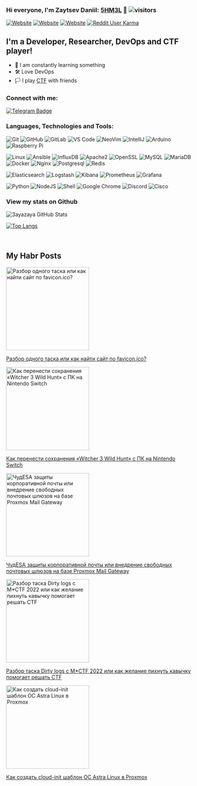 ### Hi everyone, I'm Zaytsev Daniil: [5HM3L][website] 🐝 ![visitors](https://visitor-badge.glitch.me/badge?page_id=3ayazaya&left_color=green&right_color=blue)

[![Website](https://img.shields.io/website?label=danielof.services&style=for-the-badge&up_message=up&url=https%3A%2F%2Fdanielof.services%2F)](https://danielof.services/)
[![Website](https://img.shields.io/website?label=shmel.xyz&style=for-the-badge&up_message=up&url=https%3A%2F%2Fshmel.xyz)](https://shmel.xyz)
[![Website](https://camo.githubusercontent.com/5ebea79a1eca18371b2c45e74cdda32b3f7c99b09e31f9fca77bc4031dc0bcf6/68747470733a2f2f696d672e736869656c64732e696f2f7374617469632f76313f7374796c653d666f722d7468652d6261646765266d6573736167653d4861627226636f6c6f723d363541334245266c6f676f3d48616272266c6f676f436f6c6f723d464646464646266c6162656c3d)](https://habr.com/ru/users/toxella/)
[![Reddit User Karma](https://img.shields.io/reddit/user-karma/link/z0yac?color=orange&logo=reddit&style=for-the-badge)](https://www.reddit.com/user/z0yac)

## I'm a Developer, Researcher, DevOps and CTF player! 

- 📕 I am constantly learning something
- 🛠️ Love DevOps
- 🏳️ I play [CTF][ctftime] with friends


### Connect with me:

[![Telegram Badge](https://img.shields.io/badge/-@z0yac-0088CC?style=flat&logo=Telegram&logoColor=white)][telegram]
<br />

### Languages, Technologies and Tools:

  ![Git](https://img.shields.io/badge/-Git-black?style=flat-square&logo=git)
  ![GitHub](https://img.shields.io/badge/-GitHub-181717?style=flat-square&logo=github)
  ![GitLab](https://img.shields.io/badge/-GitLab-FCA121?style=flat-square&logo=gitlab)
  ![VS Code](https://img.shields.io/badge/-VS%20Code-007ACC?style=flat-square&logo=visual-studio-code)
  ![NeoVim](https://img.shields.io/badge/-NeoVim-black?style=flat-square&logo=neovim)
  ![IntelliJ](https://img.shields.io/badge/-IntelliJ%20IDEA-black?style=flat-square&logo=jetbrains)
  ![Arduino](https://img.shields.io/badge/Arduino-black?style=flat-square&logo=arduino)
  ![Raspberry Pi](https://img.shields.io/badge/-Raspberry%20Pi-C51A4A?style=flat-square&logo=Raspberry-Pi)
  
  ![Linux](https://img.shields.io/badge/Linux-black?style=flat-square&logo=linux)
  ![Ansible](https://img.shields.io/badge/Ansible-black?style=flat-square&logo=ansible)
  ![InfluxDB](https://img.shields.io/badge/InfluxDB-black?style=flat-square&logo=influxdb)
  ![Apache2](https://img.shields.io/badge/Apache2-black?style=flat-square&logo=apache)
  ![OpenSSL](https://img.shields.io/badge/OpenSSL-black?style=flat-square&logo=openssl)
  ![MySQL](https://img.shields.io/badge/-MySQL-black?style=flat-square&logo=mysql)
  ![MariaDB](https://img.shields.io/badge/MariaDB-black?style=flat-square&logo=mariadb)
  ![Docker](https://img.shields.io/badge/-Docker-black?style=flat-square&logo=docker)
  ![Nginx](https://img.shields.io/badge/-Nginx-green?style=flat-square&logo=nginx)
  ![Postgresql](https://img.shields.io/badge/-PostgreSQL-black?style=flat-square&logo=postgresql)
  ![Redis](https://img.shields.io/badge/-Redis-black?style=flat-square&logo=redis)
  
  ![Elasticsearch](https://img.shields.io/badge/Elasticsearch-005571?style=flat-square&logo=elasticsearch)
  ![Logstash](https://img.shields.io/badge/Logstash-005571?style=flat-square&logo=logstash)
  ![Kibana](https://img.shields.io/badge/Kibana-005571?style=flat-square&logo=kibana)
  ![Prometheus](https://img.shields.io/badge/-Prometheus-black?style=flat-square&logo=prometheus)
  ![Grafana](https://img.shields.io/badge/-Grafana-black?style=flat-square&logo=grafana)

  ![Python](https://img.shields.io/badge/-Python-black?style=flat-square&logo=Python)
  ![NodeJS](https://camo.githubusercontent.com/cec92673ea713fa89ba2ae2033daf5851f6f39393ff5b93231aa707d424638d9/68747470733a2f2f696d672e736869656c64732e696f2f62616467652f2d4e6f64656a732d626c61636b3f7374796c653d666c61742d737175617265266c6f676f3d4e6f64652e6a73)
  ![Shell](https://img.shields.io/badge/-Shell-black?style=flat-square&logo=shell)
  ![Google Chrome](https://img.shields.io/badge/Chrome-black?style=flat-square&logo=google-chrome)
  ![Discord](https://img.shields.io/badge/Discord-black?style=flat-square&logo=discord)
  ![Cisco](https://img.shields.io/badge/Cisco-black?style=flat-square&logo=cisco)
<br />

### View my stats on Github 
   
![3ayazaya GitHub Stats](https://github-readme-stats.vercel.app/api?username=3ayazaya&show_icons=true&theme=merko)

[![Top Langs](https://github-readme-stats.vercel.app/api/top-langs/?username=3ayazaya&layout=compact&theme=merko)](https://github.com/anuraghazra/github-readme-stats)

<br />

## My Habr Posts 
<span>
  <a href="https://habr.com/ru/post/589433/">
    <img src="https://habrastorage.org/r/w1560/getpro/habr/upload_files/7cf/8a7/2f0/7cf8a72f0b2a6b36bd7e1956781aea38.jpeg" alt="Разбор одного таска или как найти сайт по favicon.ico?" height="225px">
    <p>Разбор одного таска или как найти сайт по favicon.ico?</p>
  </a>
   <a href="https://habr.com/ru/post/599191/">
    <img src="https://habrastorage.org/r/w1560/getpro/habr/upload_files/7bf/423/f1d/7bf423f1de59099becabb7aecf12d075.jpeg" alt="Как перенести сохранения «Witcher 3 Wild Hunt» с ПК на Nintendo Switch" height="225px">
    <p>Как перенести сохранения «Witcher 3 Wild Hunt» с ПК на Nintendo Switch</p>
  </a>
  </a>
   <a href="https://habr.com/ru/post/662670/">
    <img src="https://habrastorage.org/r/w1560/getpro/habr/upload_files/70d/bfa/498/70dbfa498535344726782ef7572d52a0.png" alt="ЧудESA защиты корпоративной почты или внедрение свободных почтовых шлюзов на базе Proxmox Mail Gateway" height="225px">
    <p>ЧудESA защиты корпоративной почты или внедрение свободных почтовых шлюзов на базе Proxmox Mail Gateway</p>
  </a>
  <a href="https://habr.com/ru/post/696586/">
    <img src="https://habrastorage.org/r/w1560/getpro/habr/upload_files/eef/2b5/855/eef2b585560dc8fa4252deef7e4f5bce.png" alt="Разбор таска Dirty logs с M*CTF 2022 или как желание пихнуть кавычку помогает решать CTF" height="225px">
    <p>Разбор таска Dirty logs с M*CTF 2022 или как желание пихнуть кавычку помогает решать CTF</p>
  </a>
  <a href="https://habr.com/ru/post/706434/">
    <img src="https://habrastorage.org/r/w1560/getpro/habr/upload_files/e0c/59a/7f2/e0c59a7f28ddfdce1c9397958e7339b7.jpg" alt="Как создать cloud-init шаблон ОС Astra Linux в Proxmox" height="225px">
    <p>Как создать cloud-init шаблон ОС Astra Linux в Proxmox</p>
  </a>
</span>


[website]: https://shmel.xyz
[website_personal]: https://danielof.services
[telegram]: https://t.me/z0yac
[ctftime]: https://ctftime.org/team/151934
